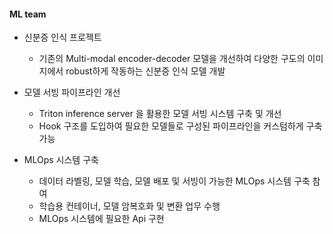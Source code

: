 #### ML team
  - 신분증 인식 프로젝트
    - 기존의 Multi-modal encoder-decoder 모델을 개선하여 다양한 구도의 이미지에서 robust하게 작동하는 신분증 인식 모델 개발

  - 모델 서빙 파이프라인 개선
    - Triton inference server 을 활용한 모델 서빙 시스템 구축 및 개선
    - Hook 구조를 도입하여 필요한 모델들로 구성된 파이프라인을 커스텀하게 구축 가능

  - MLOps 시스템 구축
    - 데이터 라벨링, 모델 학습, 모델 배포 및 서빙이 가능한 MLOps 시스템 구축 참여
    - 학습용 컨테이너, 모델 암복호화 및 변환 업무 수행
    - MLOps 시스템에 필요한 Api 구현